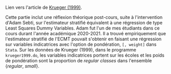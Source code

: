 Lien vers l'article de [Krueger (1999)](http://piketty.pse.ens.fr/files/Krueger1999.pdf).

Cette partie inclut une réflexion théorique post-cours, suite à l'intervention d'Adam Sebti, sur l'estimateur stratifié équivalent à une régression de type Least Squares Dummy Variables. Adam fut l'un de mes étudiants dans ce cours durant l'année académique 2020-2021. Il a trouvé empiriquement que l'estimateur stratifié de l'ECMT pouvait s'obtenir en faisant une régression sur variables indicatrices avec l'option de pondération, ```[, weight]``` dans ```Stata```. Sur les données de Krueger (1999), dans le programme ```krueger1999.do```, les variables indicatrices portent sur les écoles et les poids de pondération sont la proportion de *regular classes* dans l'ensemble {*regular*, *small*}.
